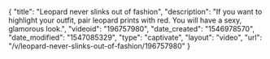 {
    "title": "Leopard never slinks out of fashion",
    "description": "If you want to highlight your outfit, pair leopard prints with red. You will have a sexy, glamorous look.",
    "videoid": "196757980",
    "date_created": "1546978570",
    "date_modified": "1547085329",
    "type": "captivate",
    "layout": "video",
    "url": "\/v\/leopard-never-slinks-out-of-fashion\/196757980"
}